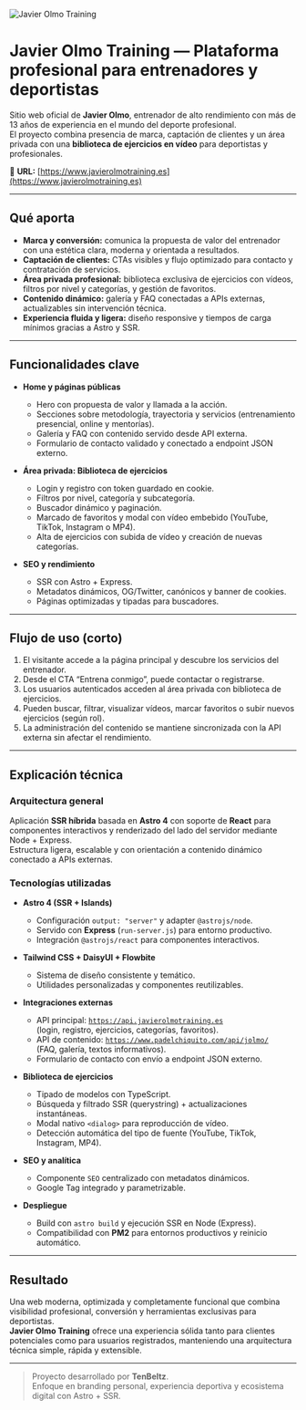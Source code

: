 ![Javier Olmo Training](/projects/javier-olmo.png)
# Javier Olmo Training — Plataforma profesional para entrenadores y deportistas

Sitio web oficial de **Javier Olmo**, entrenador de alto rendimiento con más de 13 años de experiencia en el mundo del deporte profesional.  
El proyecto combina presencia de marca, captación de clientes y un área privada con una **biblioteca de ejercicios en vídeo** para deportistas y profesionales.

🔗 **URL:** [https://www.javierolmotraining.es](https://www.javierolmotraining.es)

---

## Qué aporta
- **Marca y conversión:** comunica la propuesta de valor del entrenador con una estética clara, moderna y orientada a resultados.  
- **Captación de clientes:** CTAs visibles y flujo optimizado para contacto y contratación de servicios.  
- **Área privada profesional:** biblioteca exclusiva de ejercicios con vídeos, filtros por nivel y categorías, y gestión de favoritos.  
- **Contenido dinámico:** galería y FAQ conectadas a APIs externas, actualizables sin intervención técnica.  
- **Experiencia fluida y ligera:** diseño responsive y tiempos de carga mínimos gracias a Astro y SSR.  

---

## Funcionalidades clave
- **Home y páginas públicas**
  - Hero con propuesta de valor y llamada a la acción.  
  - Secciones sobre metodología, trayectoria y servicios (entrenamiento presencial, online y mentorías).  
  - Galería y FAQ con contenido servido desde API externa.  
  - Formulario de contacto validado y conectado a endpoint JSON externo.  

- **Área privada: Biblioteca de ejercicios**
  - Login y registro con token guardado en cookie.  
  - Filtros por nivel, categoría y subcategoría.  
  - Buscador dinámico y paginación.  
  - Marcado de favoritos y modal con vídeo embebido (YouTube, TikTok, Instagram o MP4).  
  - Alta de ejercicios con subida de vídeo y creación de nuevas categorías.  

- **SEO y rendimiento**
  - SSR con Astro + Express.  
  - Metadatos dinámicos, OG/Twitter, canónicos y banner de cookies.  
  - Páginas optimizadas y tipadas para buscadores.  

---

## Flujo de uso (corto)
1. El visitante accede a la página principal y descubre los servicios del entrenador.  
2. Desde el CTA “Entrena conmigo”, puede contactar o registrarse.  
3. Los usuarios autenticados acceden al área privada con biblioteca de ejercicios.  
4. Pueden buscar, filtrar, visualizar vídeos, marcar favoritos o subir nuevos ejercicios (según rol).  
5. La administración del contenido se mantiene sincronizada con la API externa sin afectar el rendimiento.  

---

## Explicación técnica

### Arquitectura general
Aplicación **SSR híbrida** basada en **Astro 4** con soporte de **React** para componentes interactivos y renderizado del lado del servidor mediante Node + Express.  
Estructura ligera, escalable y con orientación a contenido dinámico conectado a APIs externas.

### Tecnologías utilizadas
- **Astro 4 (SSR + Islands)**  
  - Configuración `output: "server"` y adapter `@astrojs/node`.  
  - Servido con **Express** (`run-server.js`) para entorno productivo.  
  - Integración `@astrojs/react` para componentes interactivos.  

- **Tailwind CSS + DaisyUI + Flowbite**  
  - Sistema de diseño consistente y temático.  
  - Utilidades personalizadas y componentes reutilizables.  

- **Integraciones externas**
  - API principal: [`https://api.javierolmotraining.es`](https://api.javierolmotraining.es)  
    (login, registro, ejercicios, categorías, favoritos).  
  - API de contenido: [`https://www.padelchiquito.com/api/jolmo/`](https://www.padelchiquito.com/api/jolmo/)  
    (FAQ, galería, textos informativos).  
  - Formulario de contacto con envío a endpoint JSON externo.  

- **Biblioteca de ejercicios**
  - Tipado de modelos con TypeScript.  
  - Búsqueda y filtrado SSR (querystring) + actualizaciones instantáneas.  
  - Modal nativo `<dialog>` para reproducción de vídeo.  
  - Detección automática del tipo de fuente (YouTube, TikTok, Instagram, MP4).  

- **SEO y analítica**
  - Componente `SEO` centralizado con metadatos dinámicos.  
  - Google Tag integrado y parametrizable.  

- **Despliegue**
  - Build con `astro build` y ejecución SSR en Node (Express).  
  - Compatibilidad con **PM2** para entornos productivos y reinicio automático.  

---

## Resultado
Una web moderna, optimizada y completamente funcional que combina visibilidad profesional, conversión y herramientas exclusivas para deportistas.  
**Javier Olmo Training** ofrece una experiencia sólida tanto para clientes potenciales como para usuarios registrados, manteniendo una arquitectura técnica simple, rápida y extensible.

---

> Proyecto desarrollado por **TenBeltz**.  
> Enfoque en branding personal, experiencia deportiva y ecosistema digital con Astro + SSR.